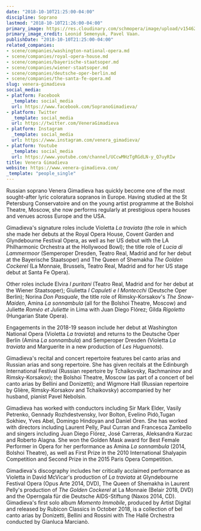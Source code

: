 ```yaml
---
date: "2018-10-10T21:25:00-04:00"
discipline: Soprano
lastmod: "2018-10-10T21:26:00-04:00"
primary_image: https://res.cloudinary.com/schmopera/image/upload/v1546222095/media/2018/12/pcLeonidSemenyukPavelVaan.jpg
primary_image_credit: Leonid Semenyuk, Pavel Vaan.
publishDate: "2018-10-10T21:25:00-04:00"
related_companies:
- scene/companies/washington-national-opera.md
- scene/companies/royal-opera-house.md
- scene/companies/bayerische-staatsoper.md
- scene/companies/wiener-staatsoper.md
- scene/companies/deutsche-oper-berlin.md
- scene/companies/the-santa-fe-opera.md
slug: venera-gimadieva
social_media:
- platform: Facebook
  _template: social_media
  url: https://www.facebook.com/SopranoGimadieva/
- platform: Twitter
  _template: social_media
  url: https://twitter.com/VeneraGimadieva
- platform: Instagram
  _template: social_media
  url: https://www.instagram.com/venera_gimadieva/
- platform: Youtube
  _template: social_media
  url: https://www.youtube.com/channel/UCcwMHzTgRGdLN-y_Q7uyRIw
title: Venera Gimadieva
website: https://www.venera-gimadieva.com/
_template: "people_single"
---
```

Russian soprano Venera Gimadieva has quickly become one of the most sought-after lyric coloratura sopranos in Europe. Having studied at the St Petersburg Conservatoire and on the young artist programme at the Bolshoi Theatre, Moscow, she now performs regularly at prestigious opera houses and venues across Europe and the USA.

Gimadieva's signature roles include Violetta *La traviata* (the role in which she made her debuts at the Royal Opera House, Covent Garden and Glyndebourne Festival Opera, as well as her US debut with the LA Philharmonic Orchestra at the Hollywood Bowl); the title role of *Lucia di Lammermoor* (Semperoper Dresden, Teatro Real, Madrid and for her debut at the Bayerische Staatsoper) and The Queen of Shemakha *The Golden Cockerel* (La Monnaie, Brussels, Teatro Real, Madrid and for her US stage debut at Santa Fe Opera).

Other roles include Elvira *I puritani* (Teatro Real, Madrid and for her debut at the Wiener Staatsoper); Giulietta *I Capuleti e I Montecchi* (Deutsche Oper Berlin); Norina *Don Pasquale*, the title role of Rimsky-Korsakov's *The Snow-Maiden*, Amina *La sonnambula* (all for the Bolshoi Theatre, Moscow) and Juliette *Roméo et Juliette* in Lima with Juan Diego Flórez; Gilda *Rigoletto* (Hungarian State Opera).

Engagements in the 2018-19 season include her debut at Washington National Opera (Violetta *La traviata*) and returns to the Deutsche Oper Berlin (Amina *La sonnambula*) and Semperoper Dresden (Violetta *La traviata* and Marguerite in a new production of *Les Huguenots*).
 
Gimadieva's recital and concert repertoire features bel canto arias and Russian arias and song repertoire. She has given recitals at the Edinburgh International Festival (Russian repertoire by Tchaikovsky, Rachmaninov and Rimsky-Korsakov); the Bolshoi Theatre, Moscow (as part of a concert of bel canto arias by Bellini and Donizetti); and Wigmore Hall (Russian repertoire by Glière, Rimsky-Korsakov and Tchaikovsky) accompanied by her husband, pianist Pavel Nebolsin.

Gimadieva has worked with conductors including Sir Mark Elder, Vasily Petrenko, Gennady Rozhdestvensky, Ivor Bolton, Evelino Pidò,Tugan Sokhiev, Yves Abel, Domingo Hindoyan and Daniel Oren. She has worked with directors including Laurent Pelly, Paul Curran and Francesca Zambello and singers including Juan Diego Flórez, José Carreras, Aleksandra Kurzac and Roberto Alagna. She won the Golden Mask award for Best Female Performer in Opera for her performance as Amina *La sonnambula* (2014, Bolshoi Theatre), as well as First Prize in the 2010 International Shalyapin Competition and Second Prize in the 2015 Paris Opera Competition.

Gimadieva's discography includes her critically acclaimed performance as Violetta in David McVicar's production of *La traviata* at Glyndebourne Festival Opera (Opus Arte 2014, DVD), The Queen of Shemakha in Laurent Pelly's production of *The Golden Cockerel* at La Monnaie (Belair 2018, DVD) and the Operngala für die Deutsche AIDS-Stiftung (Naxos 2014, CD). Gimadieva's first solo album *Momento Immobile*, produced by Artist Digital and released by Rubicon Classics in October 2018, is a collection of bel canto arias by Donizetti, Bellini and Rossini with The Hallé Orchestra conducted by Gianluca Marcianò.